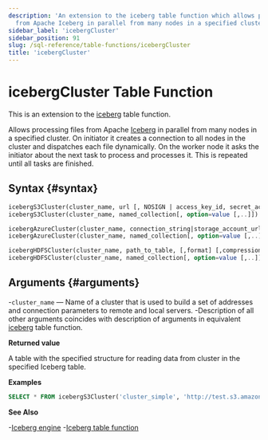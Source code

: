 ```yaml
---
description: 'An extension to the iceberg table function which allows processing files
  from Apache Iceberg in parallel from many nodes in a specified cluster.'
sidebar_label: 'icebergCluster'
sidebar_position: 91
slug: /sql-reference/table-functions/icebergCluster
title: 'icebergCluster'
---
```


# icebergCluster Table Function

This is an extension to the [iceberg](/sql-reference/table-functions/iceberg.md) table function.

Allows processing files from Apache [Iceberg](https://iceberg.apache.org/) in parallel from many nodes in a specified cluster. On initiator it creates a connection to all nodes in the cluster and dispatches each file dynamically. On the worker node it asks the initiator about the next task to process and processes it. This is repeated until all tasks are finished.

## Syntax {#syntax}

```sql
icebergS3Cluster(cluster_name, url [, NOSIGN | access_key_id, secret_access_key, [session_token]] [,format] [,compression_method])
icebergS3Cluster(cluster_name, named_collection[, option=value [,..]])

icebergAzureCluster(cluster_name, connection_string|storage_account_url, container_name, blobpath, [,account_name], [,account_key] [,format] [,compression_method])
icebergAzureCluster(cluster_name, named_collection[, option=value [,..]])

icebergHDFSCluster(cluster_name, path_to_table, [,format] [,compression_method])
icebergHDFSCluster(cluster_name, named_collection[, option=value [,..]])
```

## Arguments {#arguments}

-`cluster_name` — Name of a cluster that is used to build a set of addresses and connection parameters to remote and local servers.
-Description of all other arguments coincides with description of arguments in equivalent [iceberg](/sql-reference/table-functions/iceberg.md) table function.

**Returned value**

A table with the specified structure for reading data from cluster in the specified Iceberg table.

**Examples**

```sql
SELECT * FROM icebergS3Cluster('cluster_simple', 'http://test.s3.amazonaws.com/clickhouse-bucket/test_table', 'test', 'test')
```

**See Also**

-[Iceberg engine](/engines/table-engines/integrations/iceberg.md)
-[Iceberg table function](sql-reference/table-functions/iceberg.md)
